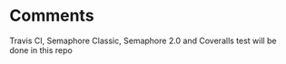 # Comments
Travis CI, Semaphore Classic, Semaphore 2.0 and Coveralls test will be done in this repo

